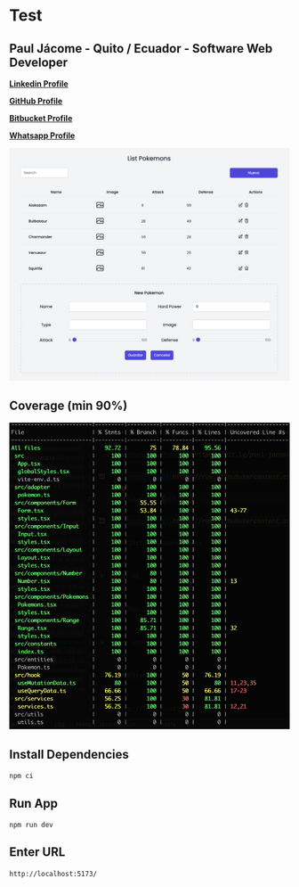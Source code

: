 # Test

## Paul Jácome - Quito / Ecuador - Software Web Developer

**[Linkedin Profile](https://bit.ly/paul-jacome-linkedin)**

**[GitHub Profile](https://bit.ly/paul-jacome-github)**

**[Bitbucket Profile](https://bit.ly/paul-jacome-bitbucket)**

**[Whatsapp Profile](https://bit.ly/paul-jacome-whatsapp)**

![Product_Png](https://raw.githubusercontent.com/ankalago/banco-pichincha-test/main/screenshot.png)

## Coverage (min 90%)

![Product_Png](https://raw.githubusercontent.com/ankalago/banco-pichincha-test/main/screenshot-coverage.png)

## Install Dependencies

```
npm ci
```

## Run App

```
npm run dev
```

## Enter URL

```
http://localhost:5173/
```
